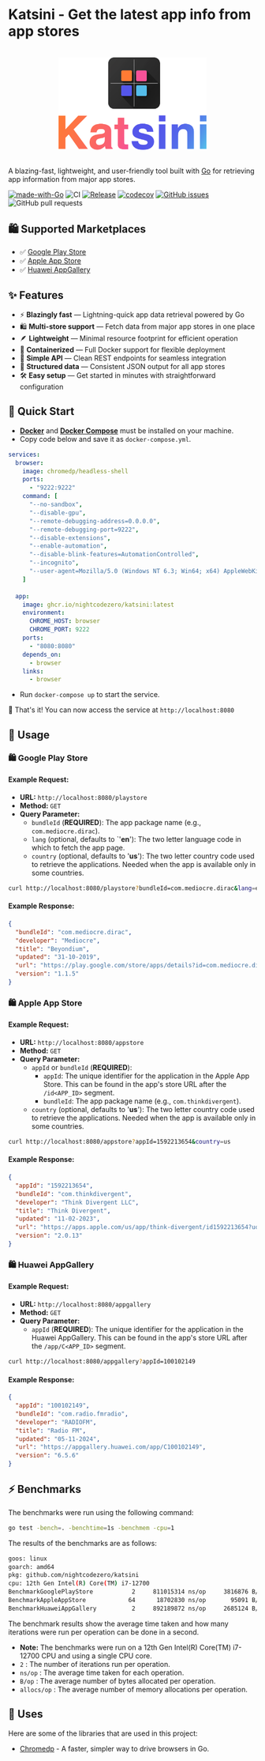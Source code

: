 # Katsini - Get the latest app info from app stores
<br />
<div align="center">
    <img src=".github/assets/logo.png" width="300">
    <br /><br />
</div>
<p>A blazing-fast, lightweight, and user-friendly tool built with <a href="https://golang.org">Go</a> for retrieving app information from major app stores.</p>

[![made-with-Go](https://img.shields.io/badge/Made%20with-Go-blue)](https://go.dev/)
![CI](https://github.com/nightcodezero/katsini/actions/workflows/build-and-test.yml/badge.svg)
[![Release](https://img.shields.io/github/release/nightcodezero/katsini.svg?style=flat-square)](https://github.com/nightcodezero/katsini/releases)
[![codecov](https://codecov.io/gh/nightcodezero/katsini/branch/master/graph/badge.svg?token=lk4yMGVBOK)](https://codecov.io/gh/nightcodezero/katsini)
[![GitHub issues](https://img.shields.io/github/issues/nightcodezero/katsini)](https://github.com/nightcodezero/katsini/issues)
![GitHub pull requests](https://img.shields.io/github/issues-pr/nightcodezero/katsini?color=blue&style=flat-square)

## 🛍️ Supported Marketplaces
- ✅ [Google Play Store](https://play.google.com/store)
- ✅ [Apple App Store](https://apps.apple.com)
- ✅ [Huawei AppGallery](https://appgallery.huawei.com)

## ✨ Features
- ⚡️ **Blazingly fast** — Lightning-quick app data retrieval powered by Go
- 🛍️ **Multi-store support** — Fetch data from major app stores in one place
- 🪶 **Lightweight** — Minimal resource footprint for efficient operation
- 🐳 **Containerized** — Full Docker support for flexible deployment
- 🔌 **Simple API** — Clean REST endpoints for seamless integration
- 📝 **Structured data** — Consistent JSON output for all app stores
- 🛠️ **Easy setup** — Get started in minutes with straightforward configuration

## 🐳 Quick Start
- **[Docker](https://docs.docker.com/engine/install/)** and **[Docker Compose](https://docs.docker.com/compose/install/)** must be installed on your machine.
- Copy code below and save it as `docker-compose.yml`.
```yaml
services:
  browser:
    image: chromedp/headless-shell
    ports:
      - "9222:9222"
    command: [
      "--no-sandbox",
      "--disable-gpu",
      "--remote-debugging-address=0.0.0.0",
      "--remote-debugging-port=9222",
      "--disable-extensions",
      "--enable-automation",
      "--disable-blink-features=AutomationControlled",
      "--incognito",
      "--user-agent=Mozilla/5.0 (Windows NT 6.3; Win64; x64) AppleWebKit/537.36 (KHTML, like Gecko) Chrome/73.0.3683.103 Safari/537.36"
    ]

  app:
    image: ghcr.io/nightcodezero/katsini:latest
    environment:
      CHROME_HOST: browser
      CHROME_PORT: 9222
    ports:
      - "8080:8080"
    depends_on:
      - browser
    links:
      - browser
```
- Run `docker-compose up` to start the service.

🎉 That's it! You can now access the service at `http://localhost:8080`

## 📖 Usage

### 🛍️ Google Play Store
#### Example Request:
- **URL:** `http://localhost:8080/playstore`
- **Method:** `GET`
- **Query Parameter:**
    - `bundleId` (**REQUIRED**): The app package name (e.g., `com.mediocre.dirac`).
    - `lang` (optional, defaults to `'**en**'): The two letter language code in which to fetch the app page.
    - `country` (optional, defaults to '**us**'): The two letter country code used to retrieve the applications. Needed when the app is available only in some countries.
```bash
curl http://localhost:8080/playstore?bundleId=com.mediocre.dirac&lang=en&country=us
```
#### Example Response:
```json
{
  "bundleId": "com.mediocre.dirac",
  "developer": "Mediocre",
  "title": "Beyondium",
  "updated": "31-10-2019",
  "url": "https://play.google.com/store/apps/details?id=com.mediocre.dirac&hl=en&gl=us",
  "version": "1.1.5"
}
```

### 🛍️ Apple App Store
#### Example Request:
- **URL:** `http://localhost:8080/appstore`
- **Method:** `GET`
- **Query Parameter:**
    - `appId` or `bundleId` (**REQUIRED**): 
      - `appId`: The unique identifier for the application in the Apple App Store. This can be found in the app's store URL after the `/id<APP_ID>` segment.
      - `bundleId`: The app package name (e.g., `com.thinkdivergent`).
    - `country` (optional, defaults to '**us**'): The two letter country code used to retrieve the applications. Needed when the app is available only in some countries.
```bash
curl http://localhost:8080/appstore?appId=1592213654&country=us
```
#### Example Response:
```json
{
  "appId": "1592213654",
  "bundleId": "com.thinkdivergent",
  "developer": "Think Divergent LLC",
  "title": "Think Divergent",
  "updated": "11-02-2023",
  "url": "https://apps.apple.com/us/app/think-divergent/id1592213654?uo=4",
  "version": "2.0.13"
}
```

### 🛍️ Huawei AppGallery
#### Example Request:
- **URL:** `http://localhost:8080/appgallery`
- **Method:** `GET`
- **Query Parameter:**
    - `appId` (**REQUIRED**): The unique identifier for the application in the Huawei AppGallery. This can be found in the app's store URL after the `/app/C<APP_ID>` segment.
```bash
curl http://localhost:8080/appgallery?appId=100102149
```
#### Example Response:
```json
{
  "appId": "100102149",
  "bundleId": "com.radio.fmradio",
  "developer": "RADIOFM",
  "title": "Radio FM",
  "updated": "05-11-2024",
  "url": "https://appgallery.huawei.com/app/C100102149",
  "version": "6.5.6"
}
```

## ⚡ Benchmarks
The benchmarks were run using the following command:
```bash
go test -bench=. -benchtime=1s -benchmem -cpu=1
```
The results of the benchmarks are as follows:
```bash
goos: linux
goarch: amd64
pkg: github.com/nightcodezero/katsini
cpu: 12th Gen Intel(R) Core(TM) i7-12700
BenchmarkGooglePlayStore  	       2	 811015314 ns/op	 3816876 B/op	   21807 allocs/op
BenchmarkAppleAppStore    	      64	  18702830 ns/op	   95091 B/op	     163 allocs/op
BenchmarkHuaweiAppGallery 	       2	 892189872 ns/op	 2685124 B/op	   15531 allocs/op
```
The benchmark results show the average time taken and how many iterations were run per operation can be done in a second.
- **Note:** The benchmarks were run on a 12th Gen Intel(R) Core(TM) i7-12700 CPU and using a single CPU core.
-  `2` : The number of iterations run per operation.
- `ns/op` : The average time taken for each operation.
- `B/op` : The average number of bytes allocated per operation.
- `allocs/op` : The average number of memory allocations per operation.

## 🔋 Uses
Here are some of the libraries that are used in this project:
- [Chromedp](https://github.com/chromedp/chromedp) - A faster, simpler way to drive browsers in Go.